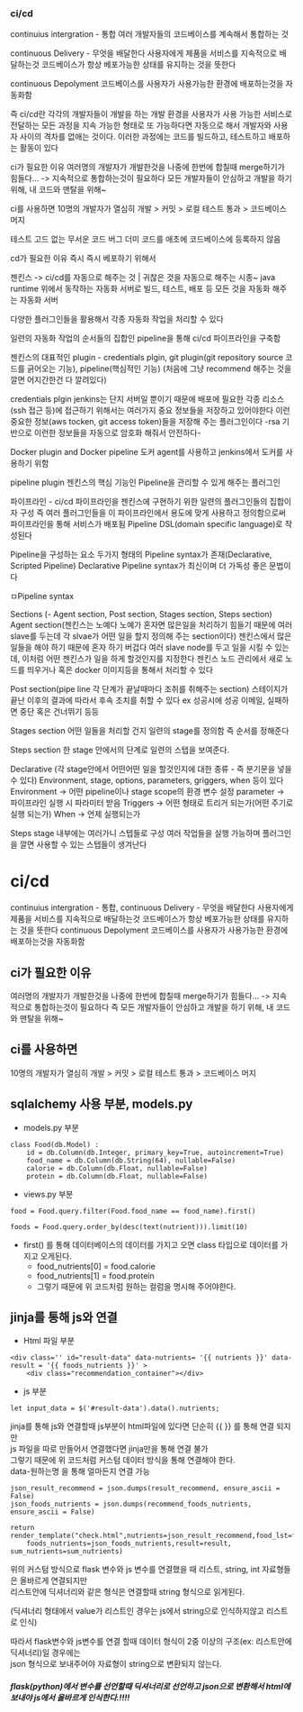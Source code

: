 ### ci/cd
continuius intergration - 통합 
여러 개발자들의 코드베이스를 계속해서 통합하는 것

continuous Delivery - 무엇을 배달한다
사용자에게 제품을 서비스를 지속적으로 배달하는것
코드베이스가 항상 베포가능한 상태를 유지하는 것을 뜻한다

continuous Depolyment
코드베이스를 사용자가 사용가능한 환경에 배포하는것을 자동화함

즉  ci/cd란 각각의 개발자들이 개발을 하는 개발 환경을 사용자가 사용 가능한 서비스로 전달하는 모든 과정을 지속 가능한 형태로 또 가능하다면 자동으로 해서 개발자와 사용자 사이의 격차를 없애는 것이다. 이러한 과정에는 코드를 빌드하고, 테스트하고 배포하는 활동이 있다

ci가 필요한 이유
여러명의 개발자가 개발한것을 나중에 한번에 합칠때 merge하기가 힘들다...
	-> 지속적으로 통합하는것이 필요하다
	모든 개발자들이 안심하고 개발을 하기 위해, 내 코드와 맨탈을 위해~

ci를 사용하면
	10명의 개발자가 열심히 개발 > 커밋 > 로컬 테스트 통과 > 코드베이스 머지

테스트 고드 없는 무서운 코드 버그 더미 코드를 애초에 코드베이스에 등록하지 않음

cd가 필요한 이유
	즉시 즉시 베포하기 위해서

젠킨스 -> ci/cd를 자동으로 해주는 것 | 귀찮은 것을 자동으로 해주는 시종~
java runtime 위에서 동작하는 자동화 서버로 빌드, 테스트, 배포 등 모든 것을 자동화 해주는 자동화 서버

다양한 플러그인들을 활용해서 각종 자동화 작업을 처리할 수 있다

일련의 자동화 작업의 순서들의 집합인 pipeline을 통해 ci/cd 파이프라인을 구축함

젠킨스의 대표적인 plugin - credentials plgin, git plugin(git repository source 코드를 긁어오는 기능), pipeline(핵심적인 기능)
	(처음에 그냥 recommend 해주는 것을 깔면 어지간한건 다 깔려있다)	

credentials plgin
jenkins는 단지 서버일 뿐이기 때문에 배포에 필요한 각종 리소스(ssh 접근 등)에 접근하기 위해서는 여러가지 중요 정보들을 저장하고 있어야한다
이런 중요한 정보(aws tocken, git access token)들을 저장해 주는 플러그인이다
	-rsa 기반으로 이런한 정보들을 자동으로 암호화 해줘서 안전하다-

Docker plugin and Docker pipeline
도커 agent를 사용하고 jenkins에서 도커를 사용하기 위함

pipeline plugin
젠킨스의 핵심 기능인 Pipeline을 관리할 수 있게 해주는 플러그인

파이프라인 - ci/cd 파이프라인을 젠킨스에 구현하기 위한 일련의 플러그인들의 집합이자 구성
즉 여러 플러그인들을 이 파이프라인에서 용도에 맞게 사용하고 정의함으로써 파이프라인을 통해 서비스가 배포됨 Pipeline DSL(domain specific language)로 작성된다

Pipeline을 구성하는 요소
두가지 형태의 Pipeline syntax가 존재(Declarative, Scripted Pipeline)
	Declarative Pipeline syntax가 최신이며 더 가독성 좋은 문법이다

ㅁPipeline syntax

Sections
(- Agent section, Post section, Stages section, Steps section)
Agent section(젠킨스는 노예다 노예가 혼자면 많은일을 처리하기 힘들기 때문에 여러 slave를 두는데 각 slvae가 어떤 일을 할지 정의해 주는 section이다)
젠킨스에서 많은 일들을 해야 하기 때문에 혼자 하기 버겁다
여러 slave node를 두고 일을 시킬 수 있는데, 이처럼 어떤 젠킨스가 일을 하게 할것인지를 지정한다
젠킨스 노드 관리에서 새로 노드를 띄우거나 혹은 docker 이미지등을 통해서 처리할 수 있다

Post section(pipe line 각 단계가 끝날때마다 조취를 취해주는 section)
스테이지가 끝난 이후의 결과에 따라서 후속 조치를 취할 수 있다
ex 성공시에 성공 이메일, 실패하면 중단 혹은 건너뛰기 등등
	
Stages section
어떤 일들을 처리할 건지 일련의 stage를 정의함 즉 순서를 정해준다

Steps section
한 stage 안에서의 단계로 일련의 스텝을 보여준다.

Declarative (각 stage안에서 어떤어떤 일을 할것인지에 대한 종류 - 즉 분기문을 넣을 수 있다)
Environment, stage, options, parameters, griggers, when 등이 있다
Environment ->  어떤 pipeline이나 stage scope의 환경 변수 설정
parameter -> 파이프라인 실행 시 파라미터 받음
Triggers -> 어떤 형태로 트리거 되는가(어떤 주기로 실행 되는가)
When -> 언제 실행되는가

Steps
stage 내부에는 여러가니 스텝들로 구성
여러 작업들을 실행 가능하며 플러그인을 깔면 사용할 수 있는 스텝들이 생겨난다

ci/cd
=============
continuius intergration - 통합, 
continuous Delivery - 무엇을 배달한다
사용자에게 제품을 서비스를 지속적으로 배달하는것
코드베이스가 항상 베포가능한 상태를 유지하는 것을 뜻한다
continuous Depolyment
코드베이스를 사용자가 사용가능한 환경에 배포하는것을 자동화함

ci가 필요한 이유
-------------
여러명의 개발자가 개발한것을 나중에 한번에 합칠때 merge하기가 힘들다...
	-> 지속적으로 통합하는것이 필요하다 즉 모든 개발자들이 안심하고 개발을 하기 위해, 내 코드와 맨탈을 위해~

ci를 사용하면
-------------
10명의 개발자가 열심히 개발 > 커밋 > 로컬 테스트 통과 > 코드베이스 머지


sqlalchemy 사용 부분, models.py 
-------------
* models.py 부분
```
class Food(db.Model) :
    id = db.Column(db.Integer, primary_key=True, autoincrement=True)
    food_name = db.Column(db.String(64), nullable=False)
    calorie = db.Column(db.Float, nullable=False)
    protein = db.Column(db.Float, nullable=False)
```

* views.py 부분
```
food = Food.query.filter(Food.food_name == food_name).first()

foods = Food.query.order_by(desc(text(nutrient))).limit(10)
```
* first() 를 통해 데이터베이스의 데이터를 가지고 오면 class 타입으로 데이터를 가지고 오게된다.
    * food_nutrients[0] = food.calorie
    * food_nutrients[1] = food.protein
    * 그렇기 때문에 위 코드처럼 원하는 컬럼을 명시해 주어야한다.

jinja를 통해 js와 연결
-------------
* Html 파일 부분
```
<div class='' id="result-data" data-nutrients= '{{ nutrients }}' data-result = '{{ foods_nutrients }}' >
    <div class="recommendation_container"></div>
```
* js 부분
```
let input_data = $('#result-data').data().nutrients;
```
jinja를 통해 js와 연결할때 js부분이 html파일에 있다면 단순히 {{ }} 를 통해 연결 되지만  
js 파일을 따로 만들어서 연결했다면 jinja만을 통해 연결 불가  
그렇기 때문에 위 코드처럼 커스텀 데이터 방식을 통해 연결해야 한다.  
data-원하는명 을 통해 얼마든지 연결 가능  

```
json_result_recommend = json.dumps(result_recommend, ensure_ascii = False)
json_foods_nutrients = json.dumps(recommend_foods_nutrients, ensure_ascii = False)

return render_template("check.html",nutrients=json_result_recommend,food_lst=food_lst,\
    foods_nutrients=json_foods_nutrients,result=result, sum_nutrients=sum_nutrients)
```
위의 커스텀 방식으로 flask 변수와 js 변수를 연결했을 때 리스트, string, int 자료형들은 올바르게 연결되지만  
리스트안에 딕셔너리와 같은 형식은 연결할때 string 형식으로 읽게된다.  

(딕셔너리 형태에서 value가 리스트인 경우는 js에서 string으로 인식하지않고 리스트로 인식)  

따라서 flask변수와 js변수를 연결 할때 데이터 형식이 2중 이상의 구조(ex: 리스트안에 딕셔너리)일 경우에는  
json 형식으로 보내주어야 자료형이 string으로 변환되지 않는다.  

##### flask(python)에서 변수를 선언할때 딕셔너리로 선언하고 json으로 변환해서 html에 보내야 js에서 올바르게 인식한다.!!!!






